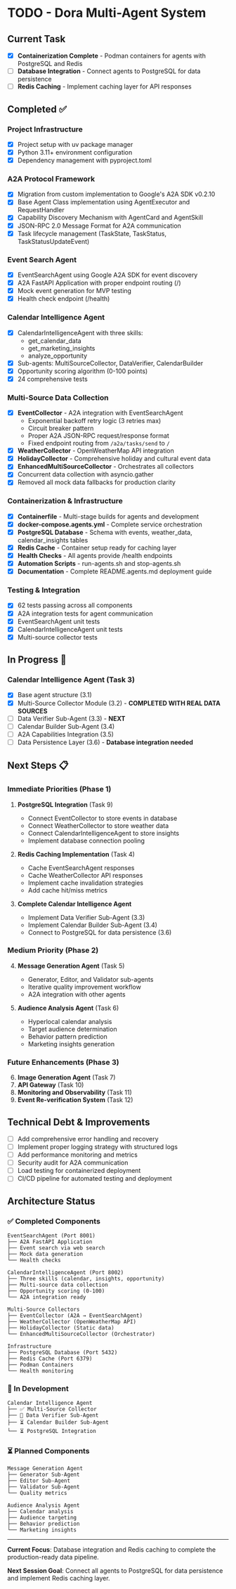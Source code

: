 # TODO - Dora Multi-Agent System

## Current Task
- [x] **Containerization Complete** - Podman containers for agents with PostgreSQL and Redis
- [ ] **Database Integration** - Connect agents to PostgreSQL for data persistence
- [ ] **Redis Caching** - Implement caching layer for API responses

## Completed ✅

### Project Infrastructure
- [x] Project setup with uv package manager
- [x] Python 3.11+ environment configuration
- [x] Dependency management with pyproject.toml

### A2A Protocol Framework  
- [x] Migration from custom implementation to Google's A2A SDK v0.2.10
- [x] Base Agent Class implementation using AgentExecutor and RequestHandler
- [x] Capability Discovery Mechanism with AgentCard and AgentSkill
- [x] JSON-RPC 2.0 Message Format for A2A communication
- [x] Task lifecycle management (TaskState, TaskStatus, TaskStatusUpdateEvent)

### Event Search Agent
- [x] EventSearchAgent using Google A2A SDK for event discovery
- [x] A2A FastAPI Application with proper endpoint routing (/)
- [x] Mock event generation for MVP testing
- [x] Health check endpoint (/health)

### Calendar Intelligence Agent  
- [x] CalendarIntelligenceAgent with three skills:
  - get_calendar_data
  - get_marketing_insights  
  - analyze_opportunity
- [x] Sub-agents: MultiSourceCollector, DataVerifier, CalendarBuilder
- [x] Opportunity scoring algorithm (0-100 points)
- [x] 24 comprehensive tests

### Multi-Source Data Collection
- [x] **EventCollector** - A2A integration with EventSearchAgent
  - Exponential backoff retry logic (3 retries max)
  - Circuit breaker pattern
  - Proper A2A JSON-RPC request/response format
  - Fixed endpoint routing from `/a2a/tasks/send` to `/`
- [x] **WeatherCollector** - OpenWeatherMap API integration
- [x] **HolidayCollector** - Comprehensive holiday and cultural event data
- [x] **EnhancedMultiSourceCollector** - Orchestrates all collectors
- [x] Concurrent data collection with asyncio.gather
- [x] Removed all mock data fallbacks for production clarity

### Containerization & Infrastructure
- [x] **Containerfile** - Multi-stage builds for agents and development
- [x] **docker-compose.agents.yml** - Complete service orchestration
- [x] **PostgreSQL Database** - Schema with events, weather_data, calendar_insights tables
- [x] **Redis Cache** - Container setup ready for caching layer
- [x] **Health Checks** - All agents provide /health endpoints
- [x] **Automation Scripts** - run-agents.sh and stop-agents.sh
- [x] **Documentation** - Complete README.agents.md deployment guide

### Testing & Integration
- [x] 62 tests passing across all components
- [x] A2A integration tests for agent communication
- [x] EventSearchAgent unit tests
- [x] CalendarIntelligenceAgent unit tests
- [x] Multi-source collector tests

## In Progress 🚧

### Calendar Intelligence Agent (Task 3)
- [x] Base agent structure (3.1)
- [x] Multi-Source Collector Module (3.2) - **COMPLETED WITH REAL DATA SOURCES**
- [ ] Data Verifier Sub-Agent (3.3) - **NEXT**
- [ ] Calendar Builder Sub-Agent (3.4)  
- [ ] A2A Capabilities Integration (3.5)
- [ ] Data Persistence Layer (3.6) - **Database integration needed**

## Next Steps 📋

### Immediate Priorities (Phase 1)
1. **PostgreSQL Integration** (Task 9)
   - Connect EventCollector to store events in database
   - Connect WeatherCollector to store weather data
   - Connect CalendarIntelligenceAgent to store insights
   - Implement database connection pooling

2. **Redis Caching Implementation** (Task 4)
   - Cache EventSearchAgent responses
   - Cache WeatherCollector API responses  
   - Implement cache invalidation strategies
   - Add cache hit/miss metrics

3. **Complete Calendar Intelligence Agent**
   - Implement Data Verifier Sub-Agent (3.3)
   - Implement Calendar Builder Sub-Agent (3.4)
   - Connect to PostgreSQL for data persistence (3.6)

### Medium Priority (Phase 2)
4. **Message Generation Agent** (Task 5)
   - Generator, Editor, and Validator sub-agents
   - Iterative quality improvement workflow
   - A2A integration with other agents

5. **Audience Analysis Agent** (Task 6)
   - Hyperlocal calendar analysis
   - Target audience determination
   - Behavior pattern prediction
   - Marketing insights generation

### Future Enhancements (Phase 3)
6. **Image Generation Agent** (Task 7)
7. **API Gateway** (Task 10)
8. **Monitoring and Observability** (Task 11)
9. **Event Re-verification System** (Task 12)

## Technical Debt & Improvements
- [ ] Add comprehensive error handling and recovery
- [ ] Implement proper logging strategy with structured logs
- [ ] Add performance monitoring and metrics
- [ ] Security audit for A2A communication
- [ ] Load testing for containerized deployment
- [ ] CI/CD pipeline for automated testing and deployment

## Architecture Status

### ✅ Completed Components
```
EventSearchAgent (Port 8001)
├── A2A FastAPI Application
├── Event search via web search
├── Mock data generation
└── Health checks

CalendarIntelligenceAgent (Port 8002)  
├── Three skills (calendar, insights, opportunity)
├── Multi-source data collection
├── Opportunity scoring (0-100)
└── A2A integration ready

Multi-Source Collectors
├── EventCollector (A2A → EventSearchAgent)
├── WeatherCollector (OpenWeatherMap API)
├── HolidayCollector (Static data)
└── EnhancedMultiSourceCollector (Orchestrator)

Infrastructure
├── PostgreSQL Database (Port 5432)
├── Redis Cache (Port 6379)
├── Podman Containers
└── Health monitoring
```

### 🚧 In Development
```
Calendar Intelligence Agent
├── ✅ Multi-Source Collector  
├── 🔄 Data Verifier Sub-Agent
├── ⏳ Calendar Builder Sub-Agent
└── ⏳ PostgreSQL Integration
```

### ⏳ Planned Components
```
Message Generation Agent
├── Generator Sub-Agent
├── Editor Sub-Agent
├── Validator Sub-Agent
└── Quality metrics

Audience Analysis Agent
├── Calendar analysis
├── Audience targeting
├── Behavior prediction
└── Marketing insights
```

---

**Current Focus**: Database integration and Redis caching to complete the production-ready data pipeline.

**Next Session Goal**: Connect all agents to PostgreSQL for data persistence and implement Redis caching layer.